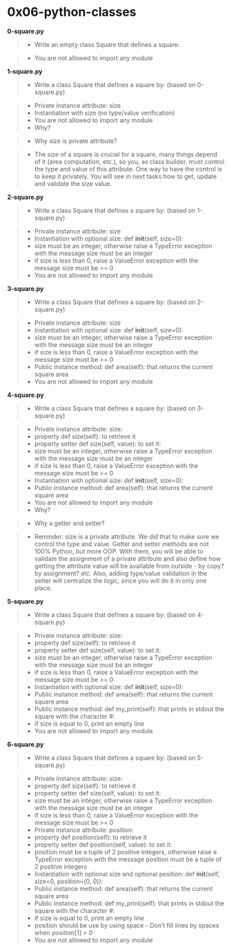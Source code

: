 # 0x06-python-classes

**0-square.py**

> * Write an empty class Square that defines a square:

> * You are not allowed to import any module

**1-square.py**

> * Write a class Square that defines a square by: (based on 0-square.py)

> * Private instance attribute: size
> * Instantiation with size (no type/value verification)
> * You are not allowed to import any module
> * Why?

> * Why size is private attribute?

> * The size of a square is crucial for a square, many things depend of it (area computation, etc.), so you, as class builder, must control the type and value of this attribute. One way to have the control is to keep it privately. You will see in next tasks how to get, update and validate the size value.

**2-square.py**

> * Write a class Square that defines a square by: (based on 1-square.py)

> * Private instance attribute: size
> * Instantiation with optional size: def __init__(self, size=0):
> * size must be an integer, otherwise raise a TypeError exception with the message size must be an integer
> * if size is less than 0, raise a ValueError exception with the message size must be >= 0
> * You are not allowed to import any module

**3-square.py**

> * Write a class Square that defines a square by: (based on 2-square.py)

> * Private instance attribute: size
> * Instantiation with optional size: def __init__(self, size=0):
> * size must be an integer, otherwise raise a TypeError exception with the message size must be an integer
> * if size is less than 0, raise a ValueError exception with the message size must be >= 0
> * Public instance method: def area(self): that returns the current square area
> * You are not allowed to import any module

**4-square.py**

> * Write a class Square that defines a square by: (based on 3-square.py)

> * Private instance attribute: size:
> * property def size(self): to retrieve it
> * property setter def size(self, value): to set it:
> * size must be an integer, otherwise raise a TypeError exception with the message size must be an integer
> * if size is less than 0, raise a ValueError exception with the message size must be >= 0
> * Instantiation with optional size: def __init__(self, size=0):
> * Public instance method: def area(self): that returns the current square area
> * You are not allowed to import any module
> * Why?

> * Why a getter and setter?

> * Reminder: size is a private attribute. We did that to make sure we control the type and value. Getter and setter methods are not 100% Python, but more OOP. With them, you will be able to validate the assignment of a private attribute and also define how getting the attribute value will be available from outside - by copy? by assignment? etc. Also, adding type/value validation in the setter will centralize the logic, since you will do it in only one place.

**5-square.py**

> * Write a class Square that defines a square by: (based on 4-square.py)

> * Private instance attribute: size:
> * property def size(self): to retrieve it
> * property setter def size(self, value): to set it:
> * size must be an integer, otherwise raise a TypeError exception with the message size must be an integer
> * if size is less than 0, raise a ValueError exception with the message size must be >= 0
> * Instantiation with optional size: def __init__(self, size=0):
> * Public instance method: def area(self): that returns the current square area
> * Public instance method: def my_print(self): that prints in stdout the square with the character #:
> * if size is equal to 0, print an empty line
> * You are not allowed to import any module

**6-square.py**

> * Write a class Square that defines a square by: (based on 5-square.py)

> * Private instance attribute: size:
> * property def size(self): to retrieve it
> * property setter def size(self, value): to set it:
> * size must be an integer, otherwise raise a TypeError exception with the message size must be an integer
> * if size is less than 0, raise a ValueError exception with the message size must be >= 0
> * Private instance attribute: position:
> * property def position(self): to retrieve it
> * property setter def position(self, value): to set it:
> * position must be a tuple of 2 positive integers, otherwise raise a TypeError exception with the message position must be a tuple of 2 positive integers
> * Instantiation with optional size and optional position: def __init__(self, size=0, position=(0, 0)):
> * Public instance method: def area(self): that returns the current square area
> * Public instance method: def my_print(self): that prints in stdout the square with the character #:
> * if size is equal to 0, print an empty line
> * position should be use by using space - Don’t fill lines by spaces when position[1] > 0
> * You are not allowed to import any module